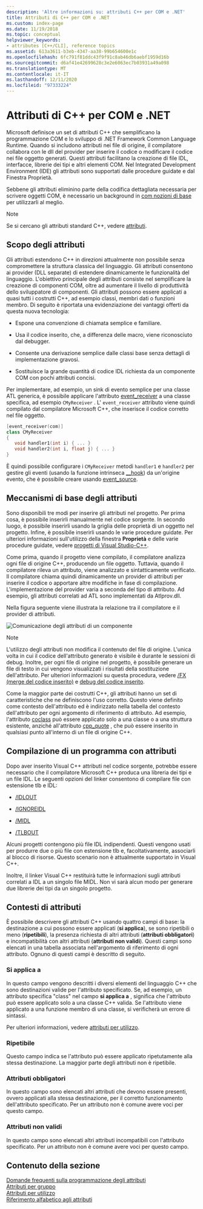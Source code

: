 ```yaml
---
description: 'Altre informazioni su: attributi C++ per COM e .NET'
title: Attributi di C++ per COM e .NET
ms.custom: index-page
ms.date: 11/19/2018
ms.topic: conceptual
helpviewer_keywords:
- attributes [C++/CLI], reference topics
ms.assetid: 613a3611-b3eb-4347-aa38-99b654600e1c
ms.openlocfilehash: 6fc791f81ddc43f9f91c8ab46db6aebf1959d16b
ms.sourcegitcommit: d6af41e42699628c3e2e6063ec7b03931a49a098
ms.translationtype: MT
ms.contentlocale: it-IT
ms.lasthandoff: 12/11/2020
ms.locfileid: "97333224"
---
```

# <a name="c-attributes-for-com-and-net"></a>Attributi di C++ per COM e .NET

Microsoft definisce un set di attributi C++ che semplificano la programmazione COM e lo sviluppo di .NET Framework Common Language Runtime. Quando si includono attributi nei file di origine, il compilatore collabora con le dll del provider per inserire il codice o modificare il codice nei file oggetto generati. Questi attributi facilitano la creazione di file IDL, interfacce, librerie dei tipi e altri elementi COM. Nel Integrated Development Environment (IDE) gli attributi sono supportati dalle procedure guidate e dal Finestra Proprietà.

Sebbene gli attributi eliminino parte della codifica dettagliata necessaria per scrivere oggetti COM, è necessario un background in [com nozioni di base](/windows/win32/com/the-component-object-model) per utilizzarli al meglio.

> [!NOTE]
> Se si cercano gli attributi standard C++, vedere [attributi](../../cpp/attributes.md).

## <a name="purpose-of-attributes"></a>Scopo degli attributi

Gli attributi estendono C++ in direzioni attualmente non possibile senza compromettere la struttura classica del linguaggio. Gli attributi consentono ai provider (DLL separate) di estendere dinamicamente le funzionalità del linguaggio. L'obiettivo principale degli attributi consiste nel semplificare la creazione di componenti COM, oltre ad aumentare il livello di produttività dello sviluppatore di componenti. Gli attributi possono essere applicati a quasi tutti i costrutti C++, ad esempio classi, membri dati o funzioni membro. Di seguito è riportata una evidenziazione dei vantaggi offerti da questa nuova tecnologia:

- Espone una convenzione di chiamata semplice e familiare.

- Usa il codice inserito, che, a differenza delle macro, viene riconosciuto dal debugger.

- Consente una derivazione semplice dalle classi base senza dettagli di implementazione gravosi.

- Sostituisce la grande quantità di codice IDL richiesta da un componente COM con pochi attributi concisi.

Per implementare, ad esempio, un sink di evento semplice per una classe ATL generica, è possibile applicare l'attributo [event_receiver](event-receiver.md) a una classe specifica, ad esempio `CMyReceiver` . L' `event_receiver` attributo viene quindi compilato dal compilatore Microsoft C++, che inserisce il codice corretto nel file oggetto.

```cpp
[event_receiver(com)]
class CMyReceiver
{
   void handler1(int i) { ... }
   void handler2(int i, float j) { ... }
}
```

È quindi possibile configurare i `CMyReceiver` metodi `handler1` e `handler2` per gestire gli eventi (usando la funzione intrinseca [__hook](../../cpp/hook.md)) da un'origine evento, che è possibile creare usando [event_source](event-source.md).

## <a name="basic-mechanics-of-attributes"></a>Meccanismi di base degli attributi

Sono disponibili tre modi per inserire gli attributi nel progetto. Per prima cosa, è possibile inserirli manualmente nel codice sorgente. In secondo luogo, è possibile inserirli usando la griglia delle proprietà di un oggetto nel progetto. Infine, è possibile inserirli usando le varie procedure guidate. Per ulteriori informazioni sull'utilizzo della finestra **Proprietà** e delle varie procedure guidate, vedere [progetti di Visual Studio-C++](../../build/creating-and-managing-visual-cpp-projects.md).

Come prima, quando il progetto viene compilato, il compilatore analizza ogni file di origine C++, producendo un file oggetto. Tuttavia, quando il compilatore rileva un attributo, viene analizzato e sintatticamente verificato. Il compilatore chiama quindi dinamicamente un provider di attributi per inserire il codice o apportare altre modifiche in fase di compilazione. L'implementazione del provider varia a seconda del tipo di attributo. Ad esempio, gli attributi correlati ad ATL sono implementati da Atlprov.dll.

Nella figura seguente viene illustrata la relazione tra il compilatore e il provider di attributi.

![Comunicazione degli attributi di un componente](../media/vccompattrcomm.gif "Comunicazione degli attributi di un componente")

> [!NOTE]
> L'utilizzo degli attributi non modifica il contenuto del file di origine. L'unica volta in cui il codice dell'attributo generato è visibile è durante le sessioni di debug. Inoltre, per ogni file di origine nel progetto, è possibile generare un file di testo in cui vengono visualizzati i risultati della sostituzione dell'attributo. Per ulteriori informazioni su questa procedura, vedere [/FX (merge del codice inserito)](../../build/reference/fx-merge-injected-code.md) e [debug del codice inserito](/visualstudio/debugger/how-to-debug-injected-code).

Come la maggior parte dei costrutti C++, gli attributi hanno un set di caratteristiche che ne definiscono l'uso corretto. Questo viene definito come contesto dell'attributo ed è indirizzato nella tabella del contesto dell'attributo per ogni argomento di riferimento di attributo. Ad esempio, l'attributo [coclass](coclass.md) può essere applicato solo a una classe o a una struttura esistente, anziché all'attributo [cpp_quote](cpp-quote.md) , che può essere inserito in qualsiasi punto all'interno di un file di origine C++.

## <a name="building-an-attributed-program"></a>Compilazione di un programma con attributi

Dopo aver inserito Visual C++ attributi nel codice sorgente, potrebbe essere necessario che il compilatore Microsoft C++ produca una libreria dei tipi e un file IDL. Le seguenti opzioni del linker consentono di compilare file con estensione tlb e IDL:

- [/IDLOUT](../../build/reference/idlout-name-midl-output-files.md)

- [/IGNOREIDL](../../build/reference/ignoreidl-don-t-process-attributes-into-midl.md)

- [/MIDL](../../build/reference/midl-specify-midl-command-line-options.md)

- [/TLBOUT](../../build/reference/tlbout-name-dot-tlb-file.md)

Alcuni progetti contengono più file IDL indipendenti. Questi vengono usati per produrre due o più file con estensione tlb e, facoltativamente, associarli al blocco di risorse. Questo scenario non è attualmente supportato in Visual C++.

Inoltre, il linker Visual C++ restituirà tutte le informazioni sugli attributi correlati a IDL a un singolo file MIDL. Non vi sarà alcun modo per generare due librerie dei tipi da un singolo progetto.

## <a name="attribute-contexts"></a><a name="contexts"></a> Contesti di attributi

È possibile descrivere gli attributi C++ usando quattro campi di base: la destinazione a cui possono essere applicati (**si applica**), se sono ripetibili o meno (**ripetibili**), la presenza richiesta di altri attributi (**attributi obbligatori**) e incompatibilità con altri attributi (**attributi non validi**). Questi campi sono elencati in una tabella associata nell'argomento di riferimento di ogni attributo. Ognuno di questi campi è descritto di seguito.

### <a name="applies-to"></a>Si applica a

In questo campo vengono descritti i diversi elementi del linguaggio C++ che sono destinazioni valide per l'attributo specificato. Se, ad esempio, un attributo specifica "class" nel campo **si applica a** , significa che l'attributo può essere applicato solo a una classe C++ valida. Se l'attributo viene applicato a una funzione membro di una classe, si verificherà un errore di sintassi.

Per ulteriori informazioni, vedere [attributi per utilizzo](attributes-by-usage.md).

### <a name="repeatable"></a>Ripetibile

Questo campo indica se l'attributo può essere applicato ripetutamente alla stessa destinazione. La maggior parte degli attributi non è ripetibile.

### <a name="required-attributes"></a>Attributi obbligatori

In questo campo sono elencati altri attributi che devono essere presenti, ovvero applicati alla stessa destinazione, per il corretto funzionamento dell'attributo specificato. Per un attributo non è comune avere voci per questo campo.

### <a name="invalid-attributes"></a>Attributi non validi

In questo campo sono elencati altri attributi incompatibili con l'attributo specificato. Per un attributo non è comune avere voci per questo campo.

## <a name="in-this-section"></a>Contenuto della sezione

[Domande frequenti sulla programmazione degli attributi](attribute-programming-faq.md)<br/>
[Attributi per gruppo](attributes-by-group.md)<br/>
[Attributi per utilizzo](attributes-by-usage.md)<br/>
[Riferimento alfabetico agli attributi](attributes-alphabetical-reference.md)

